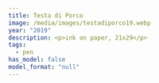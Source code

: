 ```yaml
---
title: Testa di Porco
image: /media/images/testadiporco19.webp
year: "2019"
description: <p>ink on paper, 21x29</p>
tags:
  - pen
has_model: false
model_format: "null"
---
```

